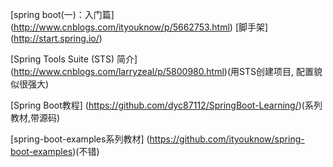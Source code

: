 

[spring boot(一)：入门篇]
(http://www.cnblogs.com/ityouknow/p/5662753.html)
[脚手架]
(http://start.spring.io/)

[Spring Tools Suite (STS) 简介]
(http://www.cnblogs.com/larryzeal/p/5800980.html)(用STS创建项目, 配置貌似很强大)

[Spring Boot教程]
(https://github.com/dyc87112/SpringBoot-Learning/)(系列教材,带源码)

[spring-boot-examples系列教材]
(https://github.com/ityouknow/spring-boot-examples)(不错)
